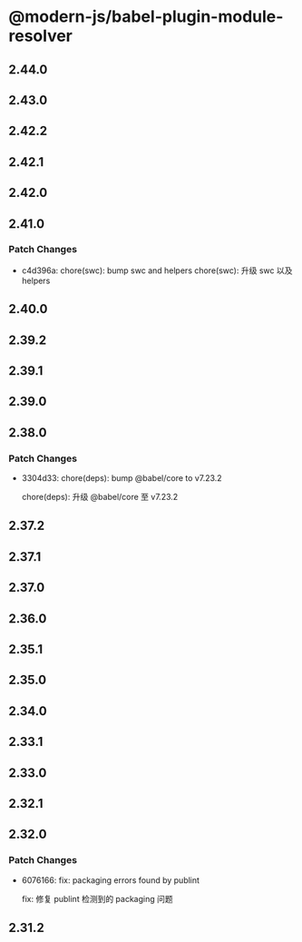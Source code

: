 # @modern-js/babel-plugin-module-resolver

## 2.44.0

## 2.43.0

## 2.42.2

## 2.42.1

## 2.42.0

## 2.41.0

### Patch Changes

- c4d396a: chore(swc): bump swc and helpers
  chore(swc): 升级 swc 以及 helpers

## 2.40.0

## 2.39.2

## 2.39.1

## 2.39.0

## 2.38.0

### Patch Changes

- 3304d33: chore(deps): bump @babel/core to v7.23.2

  chore(deps): 升级 @babel/core 至 v7.23.2

## 2.37.2

## 2.37.1

## 2.37.0

## 2.36.0

## 2.35.1

## 2.35.0

## 2.34.0

## 2.33.1

## 2.33.0

## 2.32.1

## 2.32.0

### Patch Changes

- 6076166: fix: packaging errors found by publint

  fix: 修复 publint 检测到的 packaging 问题

## 2.31.2
